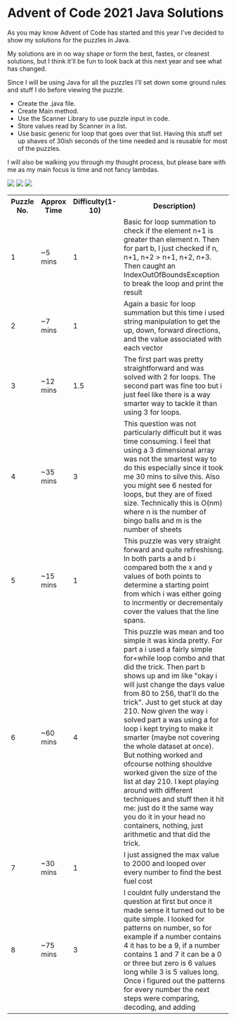 # Advent of Code 2021 Java Solutions

As you may know Advent of Code has started and this year I've decided to show my solutions for the puzzles in Java.

My solutions are in no way shape or form the best, fastes, or cleanest solutions, but I think it'll be fun to look back at this next year and see what has changed.

Since I will be using Java for all the puzzles I'll set down some ground rules and stuff I do before viewing the puzzle. 
- Create the .java file.
- Create Main method.
- Use the Scanner Library to use puzzle input in code.
- Store values read by Scanner in a list.
- Use basic generic for loop that goes over that list.
Having this stuff set up shaves of 30ish seconds of the time needed and is reusable for most of the puzzles.

I will also be walking you through my thought process, but please bare with me as my main focus is time and not fancy lambdas.

![](https://img.shields.io/badge/day%20📅-14-blue) ![](https://img.shields.io/badge/stars%20⭐-22-yellow)	![](https://img.shields.io/badge/days%20completed-11-red)
<table>
  <tr>
    <th>Puzzle No.</th>
    <th>Approx Time</th>
    <th>Difficulty(1-10)</th>
    <th>Description)</th>
  </tr>
  <tr>
    <td>1</td>
    <td>~5 mins</td>
    <td>1</td>
    <td>Basic for loop summation to check if the element n+1 is greater than element n. Then for part b, I just checked if n, n+1, n+2 > n+1, n+2, n+3. Then caught an IndexOutOfBoundsException to break the loop and print the result </td>
  </tr>
  <tr>
    <td>2</td>
    <td>~7 mins</td>
    <td>1</td>
    <td>Again a basic for loop summation but this time i used string manipulation to get the up, down, forward directions, and the value associated with each vector </td>
  </tr>
  <tr>
    <td>3</td>
    <td>~12 mins</td>
    <td>1.5</td>
    <td>The first part was pretty straightforward and was solved with 2 for loops. The second part was fine too but i just feel like there is a way smarter way to tackle it than using 3 for loops.  </td>
  </tr>
  <tr>
    <td>4</td>
    <td>~35 mins</td>
    <td>3</td>
    <td>This question was not particularly difficult but it was time consuming. I feel that using a 3 dimensional array was not the smartest way to do this especially since it took me 30 mins to silve this. Also you might see 6 nested for loops, but they are of fixed size. Technically this is O(nm) where n is the number of bingo balls and m is the number of sheets </td>
    <tr>
    <td>5</td>
    <td>~15 mins</td>
    <td>1</td>
    <td>This puzzle was very straight forward and quite refreshisng. In both parts a and b i compared both the x and y values of both points to determine a starting point from which i was either going to incrmently or decrementaly cover the values that the line spans. </td>
  </tr>
  <tr>
    <td>6</td>
    <td>~60 mins</td>
    <td>4</td>
    <td>This puzzle was mean and too simple it was kinda pretty. For part a i used a fairly simple for+while loop combo and that did the trick. Then part b shows up and im like "okay i will just change the days value from 80 to 256, that'll do the trick". Just to get stuck at day 210. Now given the way i solved part a was using a for loop i kept trying to make it smarter (maybe not covering the whole dataset at once). But nothing worked and ofcourse nothing shouldve worked given the size of the list at day 210. I kept playing around with different techniques and stuff then it hit me: just do it the same way you do it in your head no containers, nothing, just arithmetic and that did the trick.</td>
  </tr>
  <tr>
    <td>7</td>
    <td>~30 mins</td>
    <td>1</td>
    <td>I just assigned the max value to 2000 and looped over every number to find the best fuel cost </td>
  </tr>
  <tr>
    <td>8</td>
    <td>~75 mins</td>
    <td>3</td>
    <td>I couldnt fully understand the question at first but once it made sense it turned out to be quite simple. I looked for patterns on number, so for example if a number contains 4 it has to be a 9, if a number contains 1 and 7 it can be a 0 or three but zero is 6 values long while 3 is 5 values long. Once i figured out the patterns for every number the next steps were comparing, decoding, and adding </td>
  </tr>
</table>
